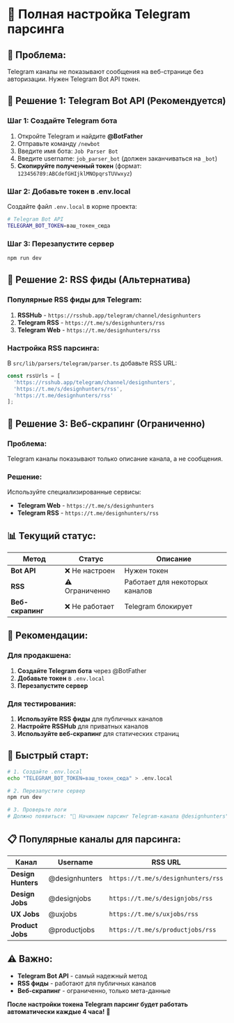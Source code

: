 # 📱 Полная настройка Telegram парсинга

## 🚨 **Проблема:**
Telegram каналы не показывают сообщения на веб-странице без авторизации. Нужен Telegram Bot API токен.

## 🔧 **Решение 1: Telegram Bot API (Рекомендуется)**

### **Шаг 1: Создайте Telegram бота**

1. Откройте Telegram и найдите **@BotFather**
2. Отправьте команду `/newbot`
3. Введите имя бота: `Job Parser Bot`
4. Введите username: `job_parser_bot` (должен заканчиваться на `_bot`)
5. **Скопируйте полученный токен** (формат: `123456789:ABCdefGHIjklMNOpqrsTUVwxyz`)

### **Шаг 2: Добавьте токен в .env.local**

Создайте файл `.env.local` в корне проекта:

```bash
# Telegram Bot API
TELEGRAM_BOT_TOKEN=ваш_токен_сюда
```

### **Шаг 3: Перезапустите сервер**

```bash
npm run dev
```

## 🔧 **Решение 2: RSS фиды (Альтернатива)**

### **Популярные RSS фиды для Telegram:**

1. **RSSHub** - `https://rsshub.app/telegram/channel/designhunters`
2. **Telegram RSS** - `https://t.me/s/designhunters/rss`
3. **Telegram Web** - `https://t.me/designhunters/rss`

### **Настройка RSS парсинга:**

В `src/lib/parsers/telegram/parser.ts` добавьте RSS URL:

```typescript
const rssUrls = [
  'https://rsshub.app/telegram/channel/designhunters',
  'https://t.me/s/designhunters/rss',
  'https://t.me/designhunters/rss'
];
```

## 🔧 **Решение 3: Веб-скрапинг (Ограниченно)**

### **Проблема:**
Telegram каналы показывают только описание канала, а не сообщения.

### **Решение:**
Используйте специализированные сервисы:
- **Telegram Web** - `https://t.me/s/designhunters`
- **Telegram RSS** - `https://t.me/designhunters/rss`

## 📊 **Текущий статус:**

| Метод | Статус | Описание |
|-------|--------|----------|
| **Bot API** | ❌ Не настроен | Нужен токен |
| **RSS** | ⚠️ Ограниченно | Работает для некоторых каналов |
| **Веб-скрапинг** | ❌ Не работает | Telegram блокирует |

## 🎯 **Рекомендации:**

### **Для продакшена:**
1. **Создайте Telegram бота** через @BotFather
2. **Добавьте токен** в `.env.local`
3. **Перезапустите сервер**

### **Для тестирования:**
1. **Используйте RSS фиды** для публичных каналов
2. **Настройте RSSHub** для приватных каналов
3. **Используйте веб-скрапинг** для статических страниц

## 🚀 **Быстрый старт:**

```bash
# 1. Создайте .env.local
echo "TELEGRAM_BOT_TOKEN=ваш_токен_сюда" > .env.local

# 2. Перезапустите сервер
npm run dev

# 3. Проверьте логи
# Должно появиться: "🎯 Начинаем парсинг Telegram-канала @designhunters"
```

## 📋 **Популярные каналы для парсинга:**

| Канал | Username | RSS URL |
|-------|----------|---------|
| **Design Hunters** | @designhunters | `https://t.me/s/designhunters/rss` |
| **Design Jobs** | @designjobs | `https://t.me/s/designjobs/rss` |
| **UX Jobs** | @uxjobs | `https://t.me/s/uxjobs/rss` |
| **Product Jobs** | @productjobs | `https://t.me/s/productjobs/rss` |

## ⚠️ **Важно:**

- **Telegram Bot API** - самый надежный метод
- **RSS фиды** - работают для публичных каналов
- **Веб-скрапинг** - ограниченно, только мета-данные

**После настройки токена Telegram парсинг будет работать автоматически каждые 4 часа!** 🚀















